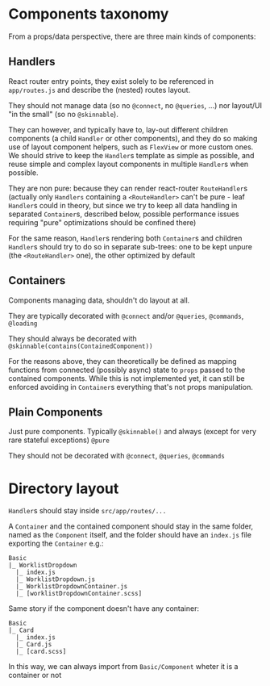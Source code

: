 # Components taxonomy

From a props/data perspective, there are three main kinds of components:

## Handlers

React router entry points, they exist solely to be referenced in `app/routes.js`
and describe the (nested) routes layout.

They should not manage data (so no `@connect`, no `@queries`, ...) nor layout/UI "in the small" (so no `@skinnable`).

They can however, and typically have to, lay-out different children components (a child `Handler` or other components), and they do so making use of layout component helpers, such as `FlexView` or more custom ones.
We should strive to keep the `Handler`s template as simple as possible, and reuse simple and complex layout components in multiple `Handler`s when possible.

They are non pure: because they can render react-router `RouteHandler`s
(actually only `Handlers` containing a `<RouteHandler>` can't be pure - leaf `Handler`s could in theory,
but since we try to keep all data handling in separated `Container`s, described below,
possible performance issues requiring "pure" optimizations should be confined there)

For the same reason, `Handler`s rendering both `Container`s and children `Handler`s should try to do so in separate sub-trees:
one to be kept unpure (the `<RouteHandler>` one), the other optimized by default

## Containers

Components managing data, shouldn't do layout at all.

They are typically decorated with `@connect` and/or `@queries`, `@commands`, `@loading`

They should always be decorated with `@skinnable(contains(ContainedComponent))`

For the reasons above, they can theoretically be defined as mapping functions from connected (possibly async) state to `props` passed to the contained components.
While this is not implemented yet, it can still be enforced avoiding in `Container`s everything that's not props manipulation.

## Plain Components

Just pure components. Typically `@skinnable()` and always (except for very rare stateful exceptions) `@pure`

They should not be decorated with `@connect`, `@queries`, `@commands`

# Directory layout

`Handler`s should stay inside `src/app/routes/...`

A `Container` and the contained component should stay in the same folder, named as the `Component` itself,
and the folder should have an `index.js` file exporting the `Container` e.g.:
```
Basic
|_ WorklistDropdown
  |_ index.js
  |_ WorklistDropdown.js
  |_ WorklistDropdownContainer.js
  |_ [worklistDropdownContainer.scss]
```
Same story if the component doesn't have any container:
```
Basic
|_ Card
  |_ index.js
  |_ Card.js
  |_ [card.scss]
```
In this way, we can always import from `Basic/Component` wheter it is a container or not
